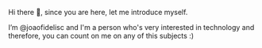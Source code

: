 Hi there 👋, since you are here, let me introduce myself.

I’m @joaofidelisc and I'm a person who's very interested in technology and therefore, you can count on me on any of this subjects :)

